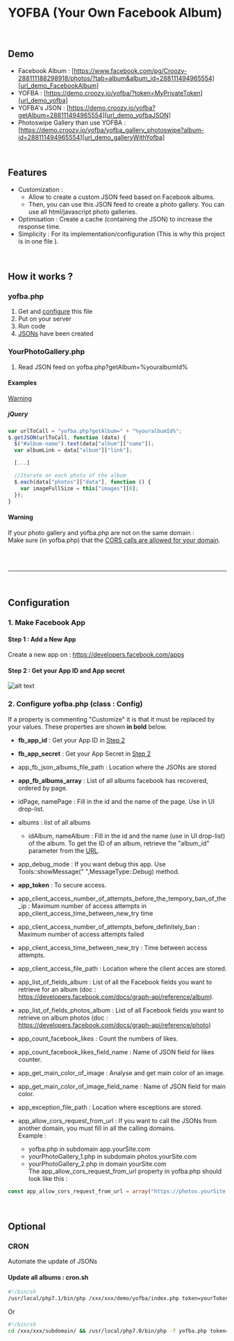 # YOFBA (Your Own Facebook Album)

<br/>

## Demo
* Facebook Album : [https://www.facebook.com/pg/Croozy-288111188298918/photos/?tab=album&album_id=288111494965554][url_demo_FacebookAlbum]
* YOFBA : [https://demo.croozy.io/yofba/?token=MyPrivateToken][url_demo_yofba]
* YOFBA's JSON : [https://demo.croozy.io/yofba?getAlbum=288111494965554][url_demo_yofbaJSON]
* Photoswipe Gallery than use YOFBA : [https://demo.croozy.io/yofba/yofba_gallery_photoswipe?album-id=288111494965554][url_demo_galleryWithYofba]

<br/>

## Features
* Customization :
  * Allow to create a custom JSON feed based on Facebook albums.
  * Then, you can use this JSON feed to create a photo gallery. You can use all html/javascript photo galleries.
* Optimisation : Create a cache (containing the JSON) to increase the response time.
* Simplicity : For its implementation/configuration (This is why this project is in one file
).

<br/>

## How it works ?

### yofba.php
 1. Get and [configure](#configuration) this file
 2. Put on your server
 3. Run code
 4. [JSONs][url_demo_yofbaJSON] have been created

### YourPhotoGallery.php
1. Read JSON feed on yofba.php?getAlbum=%youralbumId%

#### Examples
[Warning](#warning_your_photo_gallery)
##### jQuery
```javascript
var urlToCall = "yofba.php?getAlbum=" + "%youralbumId%";
$.getJSON(urlToCall, function (data) {
  $("#album-name").text(data["album"]["name"]);
  var albumLink = data["album"]["link"];

  [...]

  //Iterate on each photo of the album
  $.each(data["photos"]["data"], function () {
    var imageFullSize = this["images"][0];
  });
}
```

#### <a id="warning_your_photo_gallery"></a>Warning
If your photo gallery and yofba.php are not on the same domain :  
Make sure (in yofba.php) that the [CORS calls are allowed for your domain](#Config-property-app_allow_cors_request_from_url).

<br/>
<br/>

---

<br/>

## <a id="configuration"></a>Configuration

### 1. Make Facebook App

#### Step 1 : Add a New App
Create a new app on : https://developers.facebook.com/apps
#### <a id="ConfigFacebookStep2"></a>Step 2 : Get your App ID and App secret
![alt text][img_FBSettings]

### 2. Configure yofba.php (class : Config)

If a property is commenting "Customize" it is that it must be replaced by your values. These properties are shown **in bold** below.

* **fb_app_id** :
Get your App ID in [Step 2](#ConfigFacebookStep2)

* **fb_app_secret** :
Get your App Secret in [Step 2](#ConfigFacebookStep2)

* app_fb_json_albums_file_path :
Location where the JSONs are stored

* **app_fb_albums_array** :
List of all albums facebook has recovered, ordered by page.
* idPage, namePage : Fill in the id and the name of the page. Use in UI drop-list.
* albums : list of all albums
  * idAlbum, nameAlbum : Fill in the id and the name (use in UI drop-list) of the album. To get the ID of an album, retrieve the "album_id" parameter from the [URL][url_demo_FacebookAlbum].

* app_debug_mode :
If you want debug this app. Use Tools::showMessage(" ",MessageType::Debug) method.

* **app_token** :
To secure access.

* app_client_access_number_of_attempts_before_the_tempory_ban_of_the_ip :
Maximum number of access attempts in app_client_access_time_between_new_try time

* app_client_access_number_of_attempts_before_definitely_ban :
Maximum number of access attempts failed

* app_client_access_time_between_new_try :
Time between access attempts.

* app_client_access_file_path :
Location where the client acces are stored.

* app_list_of_fields_album :
List of all the Facebook fields you want to retrieve for an album (doc : https://developers.facebook.com/docs/graph-api/reference/album).

* app_list_of_fields_photos_album :
List of all Facebook fields you want to retrieve on album photos (doc : https://developers.facebook.com/docs/graph-api/reference/photo)

* app_count_facebook_likes :
Count the numbers of likes.

* app_count_facebook_likes_field_name :
Name of JSON field for likes counter.

* app_get_main_color_of_image :
Analyse and get main color of an image.

* app_get_main_color_of_image_field_name :
Name of JSON field for main color.

* app_exception_file_path :
Location where esceptions are stored.

* <a id="Config-property-app_allow_cors_request_from_url"></a>app_allow_cors_request_from_url :
If you want to call the JSONs from another domain, you must fill in all the calling domains.  
Example :  
  * yofba.php in subdomain app.yourSite.com  
  * yourPhotoGallery_1.php in subdomain photos.yourSite.com  
  * yourPhotoGallery_2.php in domain yourSite.com   
The app_allow_cors_request_from_url property in yofba.php should look like this :
```php
const app_allow_cors_request_from_url = array("https://photos.yourSite.com","https://www.photos.yourSite.com", "https://yourSite.com","https://www.yourSite.com");
```

<br/>

## Optional
### CRON
Automate the update of JSONs
#### Update all albums : cron.sh
```bash
#!/bin/sh
/usr/local/php7.1/bin/php /xxx/xxx/demo/yofba/index.php token=yourToken
```
Or
```bash
#!/bin/sh
cd /xxx/xxx/subdomain/ && /usr/local/php7.0/bin/php -f yofba.php token=yourToken
```


[img_FBSettings]: https://cloud.githubusercontent.com/assets/28596207/25900677/8a43c528-3594-11e7-9aab-6e5353f88219.PNG "Facebook settings : App ID and App Secret"

[url_demo_FacebookAlbum]:https://www.facebook.com/pg/Croozy-288111188298918/photos/?tab=album&album_id=288111494965554
[url_demo_yofba]:https://demo.croozy.io/yofba/?token=MyPrivateToken
[url_demo_galleryWithYofba]:https://demo.croozy.io/yofba/yofba_gallery_photoswipe?album-id=288111494965554
[url_demo_yofbaJSON]:https://demo.croozy.io/yofba?getAlbum=288111494965554
